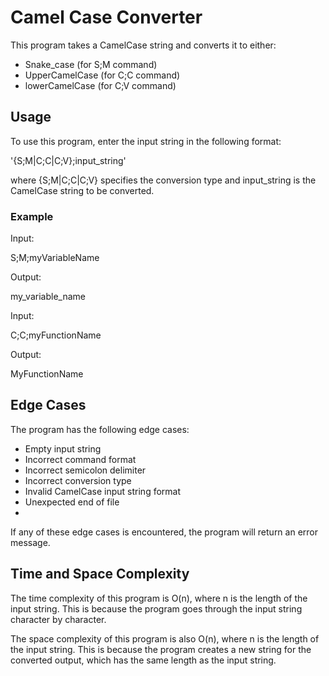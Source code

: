 # Camel Case Converter

This program takes a CamelCase string and converts it to either:

- Snake_case (for S;M command)
- UpperCamelCase (for C;C command)
- lowerCamelCase (for C;V command)
  
## Usage
To use this program, enter the input string in the following format:

'{S;M|C;C|C;V};input_string'

where {S;M|C;C|C;V} specifies the conversion type and input_string is the CamelCase string to be converted.

### Example

Input:

S;M;myVariableName

Output:

my_variable_name

Input:

C;C;myFunctionName

Output:

MyFunctionName

## Edge Cases

The program has the following edge cases:

- Empty input string
- Incorrect command format
- Incorrect semicolon delimiter
- Incorrect conversion type
- Invalid CamelCase input string format
- Unexpected end of file
- 
If any of these edge cases is encountered, the program will return an error message.

## Time and Space Complexity

The time complexity of this program is O(n), where n is the length of the input string. This is because the program goes through the input string character by character.

The space complexity of this program is also O(n), where n is the length of the input string. This is because the program creates a new string for the converted output, which has the same length as the input string.